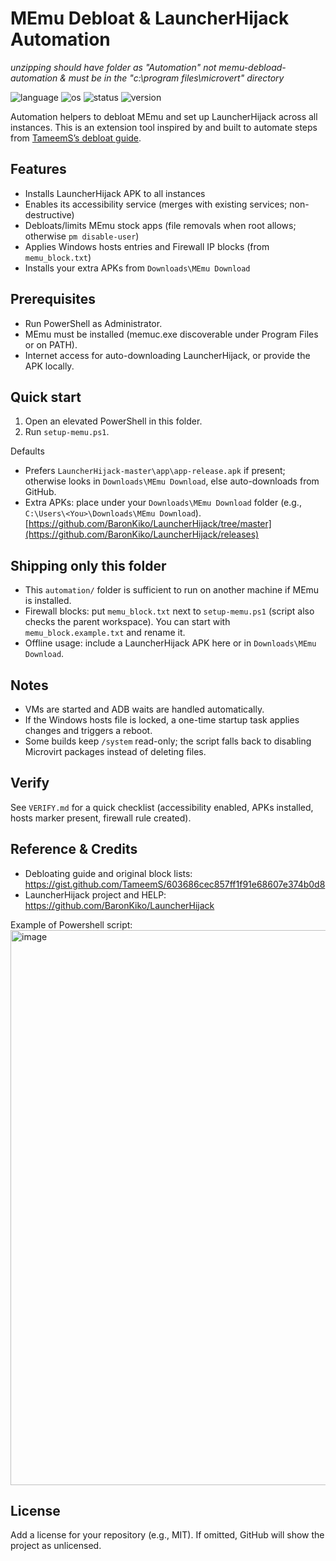 # MEmu Debloat & LauncherHijack Automation
*unzipping should have folder as "Automation" not memu-debload-automation & must be in the "c:\program files\microvert\" directory*

![language](https://img.shields.io/badge/PowerShell-5%2B-5391FE?logo=powershell)
![os](https://img.shields.io/badge/OS-Windows-0078D6?logo=windows)
![status](https://img.shields.io/badge/status-beta-orange)
![version](https://img.shields.io/badge/version-v0.1.0-blue)

Automation helpers to debloat MEmu and set up LauncherHijack across all instances. This is an extension tool inspired by and built to automate steps from [TameemS’s debloat guide](https://gist.github.com/TameemS/603686cec857ff1f91e68607e374b0d8).

## Features
- Installs LauncherHijack APK to all instances
- Enables its accessibility service (merges with existing services; non-destructive)
- Debloats/limits MEmu stock apps (file removals when root allows; otherwise `pm disable-user`)
- Applies Windows hosts entries and Firewall IP blocks (from `memu_block.txt`)
- Installs your extra APKs from `Downloads\MEmu Download`

## Prerequisites
- Run PowerShell as Administrator.
- MEmu must be installed (memuc.exe discoverable under Program Files or on PATH).
- Internet access for auto-downloading LauncherHijack, or provide the APK locally.

## Quick start
1. Open an elevated PowerShell in this folder.
2. Run `setup-memu.ps1`.

Defaults
- Prefers `LauncherHijack-master\app\app-release.apk` if present; otherwise looks in `Downloads\MEmu Download`, else auto-downloads from GitHub.
- Extra APKs: place under your `Downloads\MEmu Download` folder (e.g., `C:\Users\<You>\Downloads\MEmu Download`).
[https://github.com/BaronKiko/LauncherHijack/tree/master](https://github.com/BaronKiko/LauncherHijack/releases)

## Shipping only this folder
- This `automation/` folder is sufficient to run on another machine if MEmu is installed.
- Firewall blocks: put `memu_block.txt` next to `setup-memu.ps1` (script also checks the parent workspace). You can start with `memu_block.example.txt` and rename it.
- Offline usage: include a LauncherHijack APK here or in `Downloads\MEmu Download`.

## Notes
- VMs are started and ADB waits are handled automatically.
- If the Windows hosts file is locked, a one-time startup task applies changes and triggers a reboot.
- Some builds keep `/system` read-only; the script falls back to disabling Microvirt packages instead of deleting files.

## Verify
See `VERIFY.md` for a quick checklist (accessibility enabled, APKs installed, hosts marker present, firewall rule created).

## Reference & Credits
- Debloating guide and original block lists: https://gist.github.com/TameemS/603686cec857ff1f91e68607e374b0d8
- LauncherHijack project and HELP: https://github.com/BaronKiko/LauncherHijack

Example of Powershell script:
<img width="1123" height="888" alt="image" src="https://github.com/user-attachments/assets/c5ef88ec-a5af-46f6-b91b-0f74af2603b1" />


## License
Add a license for your repository (e.g., MIT). If omitted, GitHub will show the project as unlicensed.



